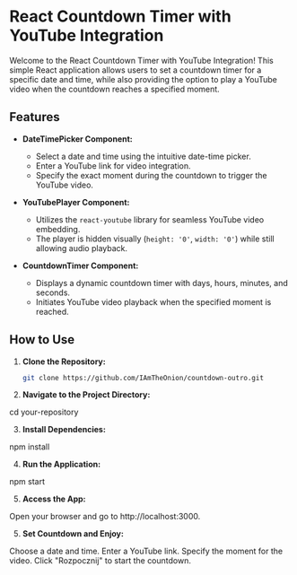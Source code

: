 # React Countdown Timer with YouTube Integration

Welcome to the React Countdown Timer with YouTube Integration! This simple React application allows users to set a countdown timer for a specific date and time, while also providing the option to play a YouTube video when the countdown reaches a specified moment.

## Features

- **DateTimePicker Component:**
  - Select a date and time using the intuitive date-time picker.
  - Enter a YouTube link for video integration.
  - Specify the exact moment during the countdown to trigger the YouTube video.

- **YouTubePlayer Component:**
  - Utilizes the `react-youtube` library for seamless YouTube video embedding.
  - The player is hidden visually (`height: '0'`, `width: '0'`) while still allowing audio playback.

- **CountdownTimer Component:**
  - Displays a dynamic countdown timer with days, hours, minutes, and seconds.
  - Initiates YouTube video playback when the specified moment is reached.

## How to Use

1. **Clone the Repository:**
   ```bash
   git clone https://github.com/IAmTheOnion/countdown-outro.git

2. **Navigate to the Project Directory:**

cd your-repository

3. **Install Dependencies:**

npm install

4. **Run the Application:**
   
npm start

5. **Access the App:**
   
Open your browser and go to http://localhost:3000.

5. **Set Countdown and Enjoy:**

Choose a date and time.
Enter a YouTube link.
Specify the moment for the video.
Click "Rozpocznij" to start the countdown.
